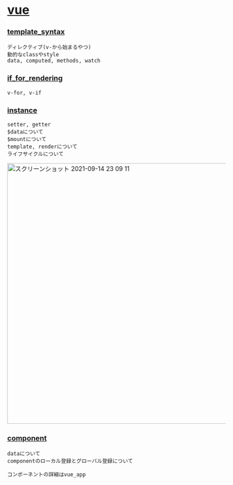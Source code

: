 # [vue](https://jp.vuejs.org/v2/guide/)
### [template_syntax](https://github.com/07130918/vue/tree/main/template_syntax)
    ディレクティブ(v-から始まるやつ)
    動的なclassやstyle
    data, computed, methods, watch

### [if_for_rendering](https://github.com/07130918/vue/tree/main/if_for_rendering)
    v-for, v-if

### [instance](https://github.com/07130918/vue/tree/main/instance)
    setter, getter
    $dataについて
    $mountについて
    template, renderについて
    ライフサイクルについて
<img width="600" alt="スクリーンショット 2021-09-14 23 09 11" src="https://user-images.githubusercontent.com/70265286/133273691-07fd5f96-d489-470b-984c-ecaa83631999.png">

### [component](https://github.com/07130918/vue/tree/main/component)
    dataについて
    componentのローカル登録とグローバル登録について

    コンポーネントの詳細はvue_app
